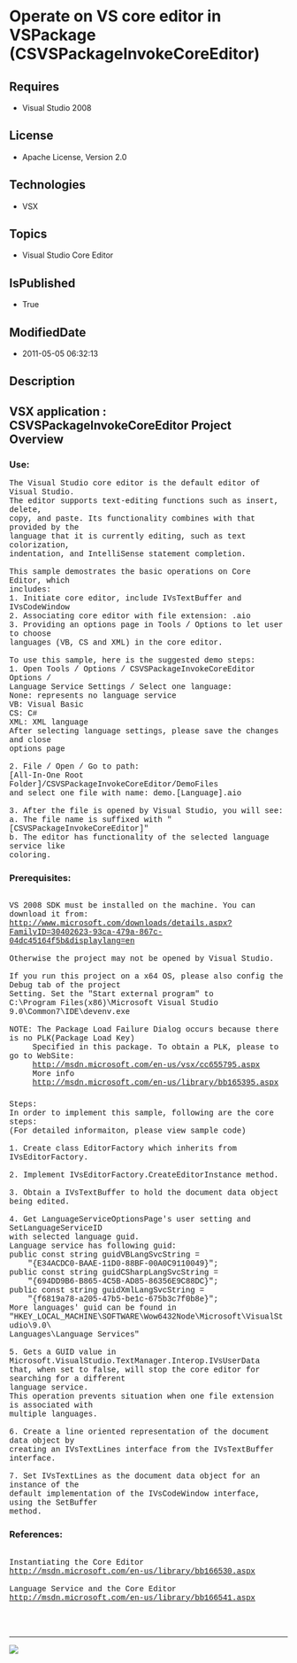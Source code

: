 # Operate on VS core editor in VSPackage (CSVSPackageInvokeCoreEditor)
## Requires
* Visual Studio 2008
## License
* Apache License, Version 2.0
## Technologies
* VSX
## Topics
* Visual Studio Core Editor
## IsPublished
* True
## ModifiedDate
* 2011-05-05 06:32:13
## Description

<p style="font-family:Courier New"></p>
<h2>VSX application : CSVSPackageInvokeCoreEditor Project Overview </h2>
<p style="font-family:Courier New"></p>
<h3>Use:</h3>
<p style="font-family:Courier New">The Visual Studio core editor is the default editor of Visual Studio.
<br>
The editor supports text-editing functions such as insert, delete, <br>
copy, and paste. Its functionality combines with that provided by the <br>
language that it is currently editing, such as text colorization, <br>
indentation, and IntelliSense statement completion.<br>
<br>
This sample demostrates the basic operations on Core Editor, which<br>
includes:<br>
1. Initiate core editor, include IVsTextBuffer and IVsCodeWindow<br>
2. Associating core editor with file extension: .aio<br>
3. Providing an options page in Tools / Options to let user to choose<br>
languages (VB, CS and XML) in the core editor.<br>
<br>
To use this sample, here is the suggested demo steps:<br>
1. Open Tools / Options / CSVSPackageInvokeCoreEditor Options / <br>
Language Service Settings / Select one language:<br>
None: represents no language service<br>
VB: Visual Basic<br>
CS: C#<br>
XML: XML language<br>
After selecting language settings, please save the changes and close <br>
options page<br>
<br>
2. File / Open / Go to path: <br>
[All-In-One Root Folder]/CSVSPackageInvokeCoreEditor/DemoFiles<br>
and select one file with name: demo.[Language].aio<br>
<br>
3. After the file is opened by Visual Studio, you will see:<br>
a. The file name is suffixed with &quot; [CSVSPackageInvokeCoreEditor]&quot;<br>
b. The editor has functionality of the selected language service like <br>
coloring.<br>
</p>
<h3>Prerequisites:</h3>
<p style="font-family:Courier New"><br>
VS 2008 SDK must be installed on the machine. You can download it from:<br>
<a target="_blank" href="http://www.microsoft.com/downloads/details.aspx?FamilyID=30402623-93ca-479a-867c-04dc45164f5b&displaylang=en">http://www.microsoft.com/downloads/details.aspx?FamilyID=30402623-93ca-479a-867c-04dc45164f5b&displaylang=en</a><br>
<br>
Otherwise the project may not be opened by Visual Studio.<br>
<br>
If you run this project on a x64 OS, please also config the Debug tab of the project<br>
Setting. Set the &quot;Start external program&quot; to <br>
C:\Program Files(x86)\Microsoft Visual Studio 9.0\Common7\IDE\devenv.exe<br>
<br>
NOTE: The Package Load Failure Dialog occurs because there is no PLK(Package Load Key)<br>
&nbsp; &nbsp; &nbsp;Specified in this package. To obtain a PLK, please to go to WebSite:<br>
&nbsp; &nbsp; &nbsp;<a target="_blank" href="http://msdn.microsoft.com/en-us/vsx/cc655795.aspx">http://msdn.microsoft.com/en-us/vsx/cc655795.aspx</a><br>
&nbsp; &nbsp; &nbsp;More info<br>
&nbsp; &nbsp; &nbsp;<a target="_blank" href="http://msdn.microsoft.com/en-us/library/bb165395.aspx">http://msdn.microsoft.com/en-us/library/bb165395.aspx</a><br>
</p>
<h3></h3>
<p style="font-family:Courier New">Steps:<br>
In order to implement this sample, following are the core steps:<br>
(For detailed informaiton, please view sample code)<br>
<br>
1. Create class EditorFactory which inherits from IVsEditorFactory.<br>
<br>
2. Implement IVsEditorFactory.CreateEditorInstance method.<br>
<br>
3. Obtain a IVsTextBuffer to hold the document data object being edited.<br>
<br>
4. Get LanguageServiceOptionsPage's user setting and SetLanguageServiceID <br>
with selected language guid.<br>
Language service has following guid:<br>
public const string guidVBLangSvcString = <br>
&nbsp;&nbsp;&nbsp;&nbsp;&quot;{E34ACDC0-BAAE-11D0-88BF-00A0C9110049}&quot;;<br>
public const string guidCSharpLangSvcString = <br>
&nbsp;&nbsp;&nbsp;&nbsp;&quot;{694DD9B6-B865-4C5B-AD85-86356E9C88DC}&quot;;<br>
public const string guidXmlLangSvcString = <br>
&nbsp;&nbsp;&nbsp;&nbsp;&quot;{f6819a78-a205-47b5-be1c-675b3c7f0b8e}&quot;;<br>
More languages' guid can be found in <br>
&quot;HKEY_LOCAL_MACHINE\SOFTWARE\Wow6432Node\Microsoft\VisualStudio\9.0\<br>
Languages\Language Services&quot;<br>
<br>
5. Gets a GUID value in Microsoft.VisualStudio.TextManager.Interop.IVsUserData<br>
that, when set to false, will stop the core editor for searching for a different<br>
language service.<br>
This operation prevents situation when one file extension is associated with<br>
multiple languages.<br>
<br>
6. Create a line oriented representation of the document data object by <br>
creating an IVsTextLines interface from the IVsTextBuffer interface. <br>
<br>
7. Set IVsTextLines as the document data object for an instance of the <br>
default implementation of the IVsCodeWindow interface, using the SetBuffer <br>
method.<br>
</p>
<h3>References:</h3>
<p style="font-family:Courier New"><br>
Instantiating the Core Editor<br>
<a target="_blank" href="http://msdn.microsoft.com/en-us/library/bb166530.aspx">http://msdn.microsoft.com/en-us/library/bb166530.aspx</a><br>
<br>
Language Service and the Core Editor<br>
<a target="_blank" href="http://msdn.microsoft.com/en-us/library/bb166541.aspx">http://msdn.microsoft.com/en-us/library/bb166541.aspx</a><br>
<br>
<br>
<br>
</p>
<hr>
<div><a href="http://go.microsoft.com/?linkid=9759640" style="margin-top:3px"><img src="http://bit.ly/onecodelogo">
</a></div>
